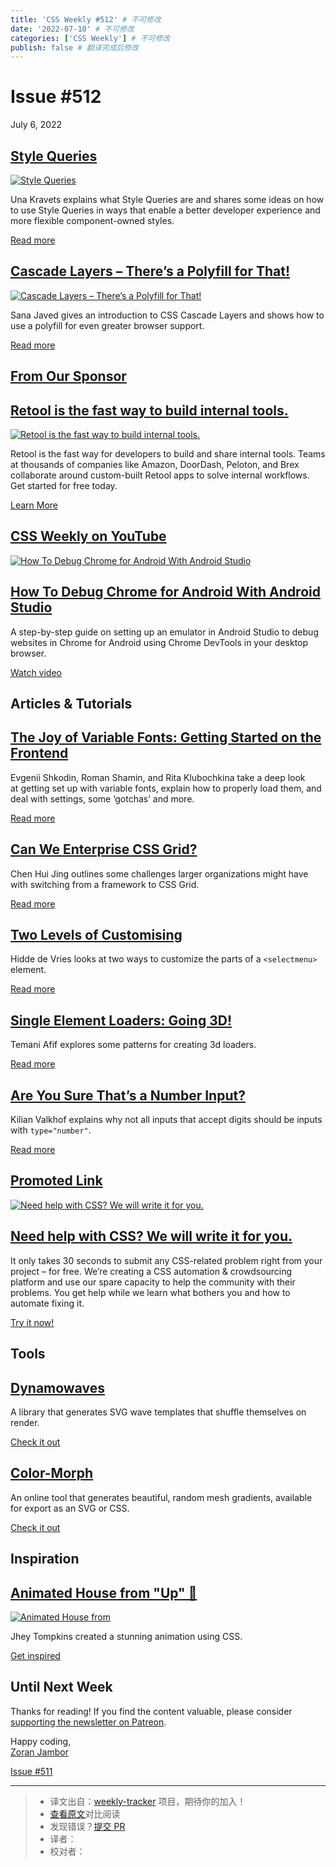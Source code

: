 ```yaml
---
title: 'CSS Weekly #512' # 不可修改
date: '2022-07-10' # 不可修改
categories: ['CSS Weekly'] # 不可修改
publish: false # 翻译完成后修改
---
```


<!--以上是预览信息，图片一张或限制百字左右，前者优先，全文请使用二级及以下标题-->
<!-- more -->

Issue #512
==========

July 6, 2022

[Style Queries](https://una.im/style-queries/?utm_source=CSS-Weekly&utm_campaign=Issue-512&utm_medium=web)
----------------------------------------------------------------------------------------------------------

[![Style Queries](https://css-weekly.com/wp-content/uploads/2022/06/style-queries.png)](https://una.im/style-queries/?utm_source=CSS-Weekly&utm_campaign=Issue-512&utm_medium=web)

Una Kravets explains what Style Queries are and shares some ideas on how to use Style Queries in ways that enable a better developer experience and more flexible component-owned styles.

[Read more](https://una.im/style-queries/?utm_source=CSS-Weekly&utm_campaign=Issue-512&utm_medium=web)

[Cascade Layers – There’s a Polyfill for That!](https://www.oddbird.net/2022/06/21/cascade-layers-polyfill/?utm_source=CSS-Weekly&utm_campaign=Issue-512&utm_medium=web)
------------------------------------------------------------------------------------------------------------------------------------------------------------------------

[![Cascade Layers – There’s a Polyfill for That!](https://css-weekly.com/wp-content/uploads/2022/06/cascade-layers-polyfill.jpg)](https://www.oddbird.net/2022/06/21/cascade-layers-polyfill/?utm_source=CSS-Weekly&utm_campaign=Issue-512&utm_medium=web)

Sana Javed gives an introduction to CSS Cascade Layers and shows how to use a polyfill for even greater browser support.

[Read more](https://www.oddbird.net/2022/06/21/cascade-layers-polyfill/?utm_source=CSS-Weekly&utm_campaign=Issue-512&utm_medium=web)

[From Our Sponsor](https://css-weekly.com/advertise)
----------------------------------------------------

[Retool is the fast way to build internal tools.](https://cssw.io/build-internal-tools-retool)
----------------------------------------------------------------------------------------------

[![Retool is the fast way to build internal tools.](https://css-weekly.com/wp-content/uploads/2022/06/retool-is-the-fast-way-to-build-internal-tools.png)](https://cssw.io/build-internal-tools-retool)

Retool is the fast way for developers to build and share internal tools. Teams at thousands of companies like Amazon, DoorDash, Peloton, and Brex collaborate around custom-built Retool apps to solve internal workflows. Get started for free today.

[Learn More](https://cssw.io/build-internal-tools-retool)

[CSS Weekly on YouTube](https://www.youtube.com/c/CSSWeekly)
------------------------------------------------------------

[![How To Debug Chrome for Android With Android Studio](https://css-weekly.com/wp-content/uploads/2022/06/how-to-debug-chrome-for-android-with-android-studio.png)](https://youtu.be/QjUXZTZW2MY?utm_source=CSS-Weekly&utm_campaign=Issue-512&utm_medium=web)

[How To Debug Chrome for Android With Android Studio](https://youtu.be/QjUXZTZW2MY?utm_source=CSS-Weekly&utm_campaign=Issue-512&utm_medium=web)
-----------------------------------------------------------------------------------------------------------------------------------------------

A step-by-step guide on setting up an emulator in Android Studio to debug websites in Chrome for Android using Chrome DevTools in your desktop browser.

[Watch video](https://youtu.be/QjUXZTZW2MY?utm_source=CSS-Weekly&utm_campaign=Issue-512&utm_medium=web)

Articles & Tutorials
--------------------

[The Joy of Variable Fonts: Getting Started on the Frontend](https://evilmartians.com/chronicles/the-joy-of-variable-fonts-getting-started-on-the-frontend?utm_source=CSS-Weekly&utm_campaign=Issue-512&utm_medium=web)
-----------------------------------------------------------------------------------------------------------------------------------------------------------------------------------------------------------------------

Evgenii Shkodin, Roman Shamin, and Rita Klubochkina take a deep look at getting set up with variable fonts, explain how to properly load them, and deal with settings, some ‘gotchas’ and more.

[Read more](https://evilmartians.com/chronicles/the-joy-of-variable-fonts-getting-started-on-the-frontend?utm_source=CSS-Weekly&utm_campaign=Issue-512&utm_medium=web)

[Can We Enterprise CSS Grid?](https://chenhuijing.com/blog/can-we-enterprise-css-grid/?utm_source=CSS-Weekly&utm_campaign=Issue-512&utm_medium=web)
---------------------------------------------------------------------------------------------------------------------------------------------------

Chen Hui Jing outlines some challenges larger organizations might have with switching from a framework to CSS Grid.

[Read more](https://chenhuijing.com/blog/can-we-enterprise-css-grid/?utm_source=CSS-Weekly&utm_campaign=Issue-512&utm_medium=web)

[Two Levels of Customising](https://hidde.blog/custom-select-with-selectmenu/?utm_source=CSS-Weekly&utm_campaign=Issue-512&utm_medium=web)
------------------------------------------------------------------------------------------------------------------------------------------

Hidde de Vries looks at two ways to customize the parts of a `<selectmenu>` element.

[Read more](https://hidde.blog/custom-select-with-selectmenu/?utm_source=CSS-Weekly&utm_campaign=Issue-512&utm_medium=web)

[Single Element Loaders: Going 3D!](https://css-tricks.com/single-element-loaders-going-3d/?utm_source=CSS-Weekly&utm_campaign=Issue-512&utm_medium=web)
--------------------------------------------------------------------------------------------------------------------------------------------------------

Temani Afif explores some patterns for creating 3d loaders.

[Read more](https://css-tricks.com/single-element-loaders-going-3d/?utm_source=CSS-Weekly&utm_campaign=Issue-512&utm_medium=web)

[Are You Sure That’s a Number Input?](https://kilianvalkhof.com/2022/css-html/are-you-sure-thats-a-number-input/?utm_source=CSS-Weekly&utm_campaign=Issue-512&utm_medium=web)
-----------------------------------------------------------------------------------------------------------------------------------------------------------------------------

Kilian Valkhof explains why not all inputs that accept digits should be inputs with `type="number"`.

[Read more](https://kilianvalkhof.com/2022/css-html/are-you-sure-thats-a-number-input/?utm_source=CSS-Weekly&utm_campaign=Issue-512&utm_medium=web)

[Promoted Link](https://css-weekly.com/advertise/#job-ad)
---------------------------------------------------------

[![Need help with CSS? We will write it for you.](https://css-weekly.com/wp-content/uploads/2022/06/ctylers-cloud-css-support.png)](https://cssw.io/css-support)

[Need help with CSS? We will write it for you.](https://cssw.io/css-support)
----------------------------------------------------------------------------

It only takes 30 seconds to submit any CSS-related problem right from your project – for free. We’re creating a CSS automation & crowdsourcing platform and use our spare capacity to help the community with their problems. You get help while we learn what bothers you and how to automate fixing it.

[Try it now!](https://cssw.io/css-support)

Tools
-----

[Dynamowaves](https://dynamowaves.markzebley.com/?utm_source=CSS-Weekly&utm_campaign=Issue-512&utm_medium=web)
--------------------------------------------------------------------------------------------------------------

A library that generates SVG wave templates that shuffle themselves on render.

[Check it out](https://dynamowaves.markzebley.com/?utm_source=CSS-Weekly&utm_campaign=Issue-512&utm_medium=web)

[Color-Morph](https://www.color-morph.com/?utm_source=CSS-Weekly&utm_campaign=Issue-512&utm_medium=web)
-------------------------------------------------------------------------------------------------------

An online tool that generates beautiful, random mesh gradients, available for export as an SVG or CSS.

[Check it out](https://www.color-morph.com/?utm_source=CSS-Weekly&utm_campaign=Issue-512&utm_medium=web)

Inspiration
-----------

[Animated House from "Up" 🎈](https://codepen.io/jh3y/pen/jOzNQyG?utm_source=CSS-Weekly&utm_campaign=Issue-512&utm_medium=web)
------------------------------------------------------------------------------------------------------------------------------

[![Animated House from ](https://css-weekly.com/wp-content/uploads/2022/06/animated-house-from-up.png)](https://codepen.io/jh3y/pen/jOzNQyG?utm_source=CSS-Weekly&utm_campaign=Issue-512&utm_medium=web)

Jhey Tompkins created a stunning animation using CSS.

[Get inspired](https://codepen.io/jh3y/pen/jOzNQyG?utm_source=CSS-Weekly&utm_campaign=Issue-512&utm_medium=web)

Until Next Week
---------------

Thanks for reading! If you find the content valuable, please consider [supporting the newsletter on Patreon](https://bit.ly/cssweekly-patreon).

Happy coding,  
[Zoran Jambor](https://twitter.com/ZoranJambor)

[Issue #511](https://css-weekly.com/issue-511/)

---
> * 译文出自：[weekly-tracker](https://github.com/FEDarling/weekly-tracker) 项目，期待你的加入！
> * [查看原文](https://css-weekly.com/issue-512/)对比阅读
> * 发现错误？[提交 PR](https://github.com/FEDarling/weekly-tracker/blob/main/weeklys/css_weekly/512)
> * 译者：
> * 校对者：
